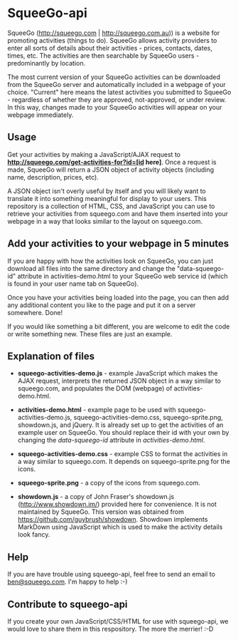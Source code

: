 SqueeGo-api
=====================

SqueeGo (http://squeego.com | http://squeego.com.au)) is a website for promoting activities (things to do). SqueeGo allows activity providers to enter all sorts of details about their activities - prices, contacts, dates, times, etc. The activities are then searchable by SqueeGo users - predominantly by location.

The most current version of your SqueeGo activities can be downloaded from the SqueeGo server and automatically included in a webpage of your choice. "Current" here means the latest activities you submitted to SqueeGo - regardless of whether they are approved, not-approved, or under review. In this way, changes made to your SqueeGo activities will appear on your webpage immediately.

## Usage ##

Get your activities by making a JavaScript/AJAX request to __http://squeego.com/get-activities-for?id=[id here]__. Once a request is made, SqueeGo will return a JSON object of activity objects (including name, description, prices, etc). 

A JSON object isn't overly useful by itself and you will likely want to translate it into something meaningful for display to your users. This repository is a collection of HTML, CSS, and JavaScript you can use to retrieve your activities from squeego.com and have them inserted into your webpage in a way that looks similar to the layout on squeego.com.

## Add your activities to your webpage in 5 minutes ##
If you are happy with how the activities look on SqueeGo, you can just download all files into the same directory and change the "data-squeego-id" attribute in activities-demo.html to your SqueeGo web service id (which is found in your user name tab on SqueeGo). 

Once you have your activities being loaded into the page, you can then add any additional content you like to the page and put it on a server somewhere. Done!

If you would like something a bit different, you are welcome to edit the code or write something new. These files are just an example.

## Explanation of files ##

* __squeego-activities-demo.js__ - example JavaScript which makes the AJAX request, interprets the returned JSON object in a way similar to squeego.com, and populates the DOM (webpage) of activities-demo.html.

* __activities-demo.html__ - example page to be used with squeego-activities-demo.js, squeego-activities-demo.css, squeego-sprite.png, showdown.js, and jQuery. It is already set up to get the activities of an example user on SqueeGo. You should replace their id with your own by changing the _data-squeego-id_ attribute in _activities-demo.html_.

* __squeego-activities-demo.css__ - example CSS to format the activities in a way similar to squeego.com. It depends on squeego-sprite.png for the icons.

* __squeego-sprite.png__ - a copy of the icons from squeego.com.

* __showdown.js__ - a copy of John Fraser's showdown.js (http://www.showdown.im/) provided here for convenience. It is not maintained by SqueeGo. This version was obtained from https://github.com/guybrush/showdown. Showdown implements MarkDown using JavaScript which is used to make the activity details look fancy.

## Help ##

If you are have trouble using squeego-api, feel free to send an email to ben@squeego.com. I'm happy to help :-)

## Contribute to squeego-api ##

If you create your own JavaScript/CSS/HTML for use with squeego-api, we would love to share them in this respository. The more the merrier! :-D
